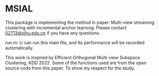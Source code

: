 MSIAL
=====
This package is implementing the method in paper: Multi-view streaming clustering with incremental anchor learning. Please contact 02713@zjhu.edu.cn if you have any questions.

run.m: U can run this main file, and Its performance will be recorded automatically.

This work is inspired by Efficient Orthogonal Multi-view Subspace Clustering, KDD 2022. Some of the functions used are from the open source code from this paper.
To show my respect for the study.
